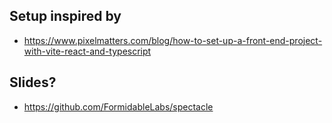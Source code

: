 ## Setup inspired by

- https://www.pixelmatters.com/blog/how-to-set-up-a-front-end-project-with-vite-react-and-typescript

## Slides?

- https://github.com/FormidableLabs/spectacle
